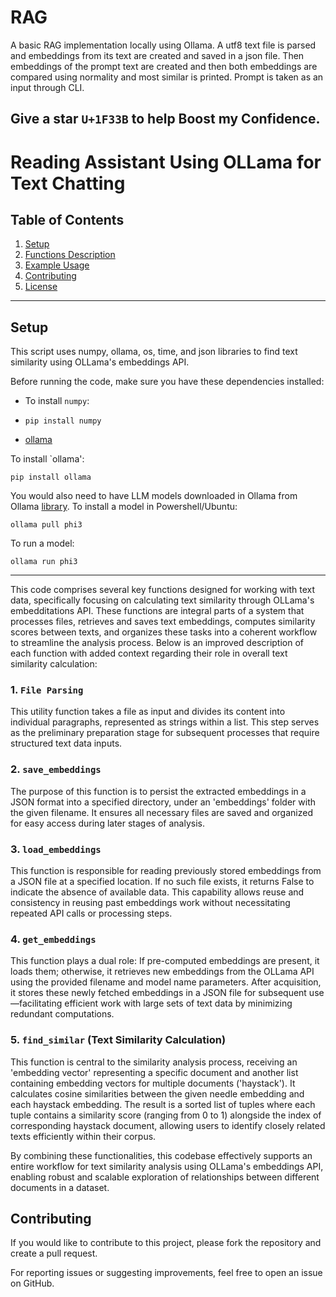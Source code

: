 # RAG
A basic RAG implementation locally using Ollama. A utf8 text file is parsed and embeddings from its text are created and saved in a json file. Then embeddings of the prompt text are created and then both embeddings are compared using normality and most similar is printed. Prompt is taken as an input through CLI.

## Give a star ```U+1F33B``` to help Boost my Confidence.

# Reading Assistant Using OLLama for Text Chatting

## Table of Contents
1. [Setup](#setup)
2. [Functions Description](#functions_description)
3. [Example Usage](#example-usage)
4. [Contributing](#contributing)
5. [License](#license)

<hr>

## Setup
This script uses numpy, ollama, os, time, and json libraries to find text similarity using OLLama's embeddings
API.

Before running the code, make sure you have these dependencies installed:
- To install `numpy`:
- ```
  pip install numpy
  ```
- [ollama](https://ollama.com/)

To install `ollama':
```
pip install ollama
```
You would also need to have LLM models downloaded in Ollama from Ollama [library](https://ollama.com/library).
To install a model in Powershell/Ubuntu:
```
ollama pull phi3
```
To run a model:
```
ollama run phi3
```
<hr>

This code comprises several key functions designed for working with text data, specifically focusing on
calculating text similarity through OLLama's embedditations API. These functions are integral parts of a system
that processes files, retrieves and saves text embeddings, computes similarity scores between texts, and organizes
these tasks into a coherent workflow to streamline the analysis process. Below is an improved description of each
function with added context regarding their role in overall text similarity calculation:

### 1. `File Parsing`
This utility function takes a file as input and divides its content into individual paragraphs, represented as
strings within a list. This step serves as the preliminary preparation stage for subsequent processes that require
structured text data inputs.

### 2. `save_embeddings`
The purpose of this function is to persist the extracted embeddings in a JSON format into a specified directory,
under an 'embeddings' folder with the given filename. It ensures all necessary files are saved and organized for
easy access during later stages of analysis.

### 3. `load_embeddings`
This function is responsible for reading previously stored embeddings from a JSON file at a specified location. If
no such file exists, it returns False to indicate the absence of available data. This capability allows reuse and
consistency in reusing past embeddings work without necessitating repeated API calls or processing steps.

### 4. `get_embeddings`
This function plays a dual role: If pre-computed embeddings are present, it loads them; otherwise, it retrieves
new embeddings from the OLLama API using the provided filename and model name parameters. After acquisition, it
stores these newly fetched embeddings in a JSON file for subsequent use—facilitating efficient work with large
sets of text data by minimizing redundant computations.

### 5. `find_similar` (Text Similarity Calculation)
This function is central to the similarity analysis process, receiving an 'embedding vector' representing a
specific document and another list containing embedding vectors for multiple documents ('haystack'). It calculates
cosine similarities between the given needle embedding and each haystack embedding. The result is a sorted list of
tuples where each tuple contains a similarity score (ranging from 0 to 1) alongside the index of corresponding
haystack document, allowing users to identify closely related texts efficiently within their corpus.

By combining these functionalities, this codebase effectively supports an entire workflow for text similarity
analysis using OLLama's embeddings API, enabling robust and scalable exploration of relationships between
different documents in a dataset.

## Contributing
If you would like to contribute to this project, please fork the repository and create a pull request.

For reporting issues or suggesting improvements, feel free to open an issue on GitHub.
